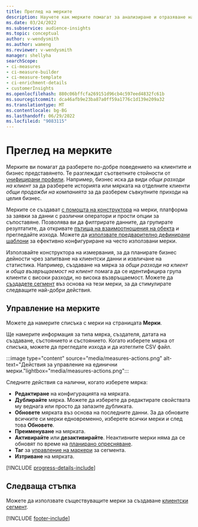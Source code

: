 ```yaml
---
title: Преглед на мерките
description: Научете как мерките помагат за анализиране и отразяване на ефективността на бизнеса Ви.
ms.date: 03/24/2022
ms.subservice: audience-insights
ms.topic: conceptual
author: v-wendysmith
ms.author: wameng
ms.reviewer: v-wendysmith
manager: shellyha
searchScope:
- ci-measures
- ci-measure-builder
- ci-measure-template
- ci-enrichment-details
- customerInsights
ms.openlocfilehash: 880c06bffcfa269151d96cb4c597eed4832fc61b
ms.sourcegitcommit: dca46afb9e23ba87a0ff59a1776c1d139e209a32
ms.translationtype: MT
ms.contentlocale: bg-BG
ms.lasthandoff: 06/29/2022
ms.locfileid: "9083115"
---
```

# <a name="measures-overview"></a>Преглед на мерките

Мерките ви помагат да разберете по-добре поведението на клиентите и бизнес представянето. Те разглеждат съответните стойности от [унифицирани профили](data-unification.md). Например, бизнес иска да види *общи разходи на клиент* за да разберете историята или мярката на отделните клиенти *общи продажби на компанията* за да разберем съвкупните приходи на целия бизнес.  

Мерките се създават [с помощта на конструктора](measure-builder.md) на мерки, платформа за заявки за данни с различни оператори и прости опции за съпоставяне. Позволява ви да филтрирате данните, да групирате резултатите, да откривате [пътища на взаимоотношения на обекта](relationships.md) и прегледайте изхода. Можете да [използвате предварително дефинирани шаблони](measure-templates.md) за ефективно конфигуриране на често използвани мерки.

Използвайте конструктора на измервания, за да планирате бизнес дейности чрез запитване на клиентски данни и извличане на статистика. Например, създаване на мярка за *общи разходи на клиент* и *обща възвръщаемост на клиент* помага да се идентифицира група клиенти с високи разходи, но висока възвръщаемост. Можете да [създадете сегмент](segments.md) въз основа на тези мерки, за да стимулирате следващите най-добри действия.

## <a name="manage-your-measures"></a>Управление на мерките

Можете да намерите списъка с мерки на страницата **Мерки**.

Ще намерите информация за типа мярка, създателя, датата на създаване, състоянието и състоянието. Когато изберете мярка от списъка, можете да прегледате изхода и да изтеглите CSV файл.

:::image type="content" source="media/measures-actions.png" alt-text="Действия за управление на единични мерки."lightbox="media/measures-actions.png":::

Следните действия са налични, когато изберете мярка:

- **Редактиране** на конфигурацията на мярката.
- **Дублирайте** мярка. Можете да изберете да редактирате свойствата му веднага или просто да запазите дубликата.
- **Обновете** мярката въз основа на последните данни. За да обновите всичките си мерки едновременно, изберете всички мерки и след това **Обновете**.
- **Преименуване** на мярката.
- **Активирайте** или **дезактивирайте**. Неактивните мерки няма да се обновят по време на [планирано опресняване](system.md#schedule-tab).
- **Таг** за [управление на маркери](work-with-tags-columns.md#manage-tags) за сегмента.
- **Изтриване** на мярката.

[!INCLUDE [progress-details-include](includes/progress-details-pane.md)]

## <a name="next-step"></a>Следваща стъпка

Можете да използвате съществуващите мерки за създаване [клиентски сегмент](segments.md).

[!INCLUDE [footer-include](includes/footer-banner.md)]
